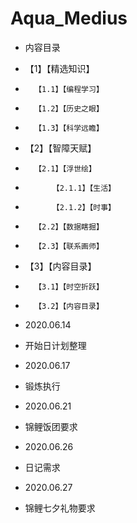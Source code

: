 # Aqua_Medius

- 内容目录
- 	【1】【精选知识】
- 		【1.1】【编程学习】
- 		【1.2】【历史之眼】
- 		【1.3】【科学远瞻】
- 	【2】【智障天赋】
- 		【2.1】【浮世绘】
- 			【2.1.1】【生活】
- 			【2.1.2】【时事】
- 		【2.2】【数据瞎掘】
- 		【2.3】【联系画师】
- 	【3】【内容目录】
- 		【3.1】【时空折跃】
- 		【3.2】【内容目录】

- 2020.06.14
- 开始日计划整理

- 2020.06.17
- 锻炼执行

- 2020.06.21
- 锦鲤饭团要求

- 2020.06.26
- 日记需求

- 2020.06.27
- 锦鲤七夕礼物要求

